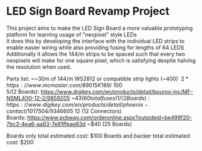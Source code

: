 # LED Sign Board Revamp Project
This project aims to make the LED Sign Board a more valuable prototyping platform for learning usage of "neopixel" style LEDs  
It does this by developing the interface with the individual LED strips to enable easier wiring while also providing fusing for lengths of 64 LEDS  
Additionally it allows the 144/m strips to be spaced such that every two neopixels will make for one square pixel, which is satisfying despite halving the resolution when used.  

Parts list:
~~30m of 144/m WS2812 or compatible strip lights (~$400)~~  
2 * https://www.mcmaster.com/89015K189/  ~$100  
5/(2 Boards): https://www.digikey.com/en/products/detail/bourns-inc/MF-NSML400-12-2/9859205 ~$43 (60 total fuses)  
1/(2 Boards): https://www.digikey.com/en/products/detail/phoenix-contact/1017504/9346605 ~$12 (12 Connectors)  
Boards: https://www.pcbway.com/orderonline.aspx?outsideid=be499f20-7bc3-4ea6-aa63-7e81ffeae63d ~$40 (25 Boards)


Boards only total estimated cost: $100
Boards and backer total estimated cost: $200